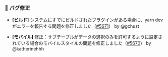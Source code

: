 ### 🐛 バグ修正

- **[ビルド]** システムにすでにビルドされたプラグインがある場合に、yarn devがエラーを報告する問題を修正しました（[#5671](https://github.com/nocobase/nocobase/pull/5671)） by @gchust

- **[モバイル]** 修正：サブテーブルがデータの選択のみを許可するように設定されている場合のモバイルスタイルの問題を修正しました（[#5670](https://github.com/nocobase/nocobase/pull/5670)） by @katherinehhh

